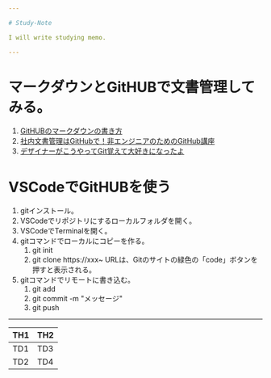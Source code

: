 ```yaml
---

# Study-Note 

I will write studying memo. 

---
```


# マークダウンとGitHUBで文書管理してみる。
1. [GitHUBのマークダウンの書き方](https://gist.github.com/mignonstyle/083c9e1651d7734f84c99b8cf49d57fa)
1. [社内文書管理はGitHubで！非エンジニアのためのGitHub講座](https://qiita.com/takose/items/8920e4ab52119afd7779) 
1. [デザイナーがこうやってGit覚えて大好きになったよ](https://qiita.com/yunico-jp/items/87bdd13971e82833f6bb) 



# VSCodeでGitHUBを使う
1. gitインストール。
1. VSCodeでリポジトリにするローカルフォルダを開く。
1. VSCodeでTerminalを開く。
1. gitコマンドでローカルにコピーを作る。
    1. git init
    1. git clone https://xxx~
       URLは、Gitのサイトの緑色の「code」ボタンを押すと表示される。
1. gitコマンドでリモートに書き込む。
    1. git add <filename>
    1. git commit -m "メッセージ"
    1. git push

---

| TH1 | TH2 |
----|---- 
| TD1 | TD3 |
| TD2 | TD4 |
